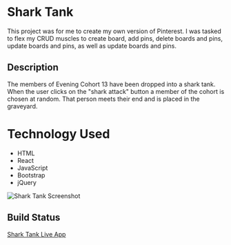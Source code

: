 # Shark Tank
This project was for me to create my own version of Pinterest. I was tasked to flex my CRUD muscles to create board, add pins, delete boards and pins, update boards and pins, as well as update boards and pins.

## Description

The members of Evening Cohort 13 have been dropped into a shark tank. When the user clicks on the "shark attack" button a member of the cohort is chosen at random. That person meets their end and is placed in the graveyard.

# Technology Used
 - HTML
 - React
 - JavaScript
 - Bootstrap
 - jQuery
 
 ![Shark Tank Screenshot](https://user-images.githubusercontent.com/63669713/99196796-34b5d500-2754-11eb-877e-8322cfda7094.png)
 
 ## Build Status
[Shark Tank Live App](https://wendellp-shark-tank.netlify.app/)
